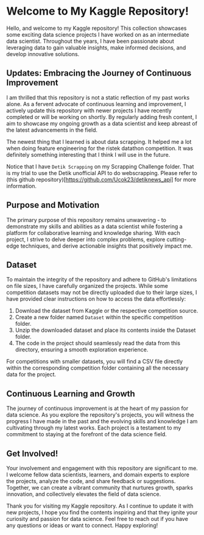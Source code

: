 # Welcome to My Kaggle Repository!

Hello, and welcome to my Kaggle repository! This collection showcases some exciting data science projects I have worked on as an intermediate data scientist. Throughout the years, I have been passionate about leveraging data to gain valuable insights, make informed decisions, and develop innovative solutions.

## Updates: Embracing the Journey of Continuous Improvement

I am thrilled that this repository is not a static reflection of my past works alone. As a fervent advocate of continuous learning and improvement, I actively update this repository with newer projects I have recently completed or will be working on shortly. By regularly adding fresh content, I aim to showcase my ongoing growth as a data scientist and keep abreast of the latest advancements in the field.

The newest thing that I learned is about data scrapping. It helped me a lot when doing feature engineering for the ristek datathon competition. It was definitely something interesting that I think I will use in the future.

Notice that I have `Detik Scrapping` on my Scrapping Challenge folder. That is my trial to use the Detik unofficial API to do webscrapping. Please refer to (this github repository)[https://github.com/Ucok23/detiknews_api] for more information.

## Purpose and Motivation

The primary purpose of this repository remains unwavering - to demonstrate my skills and abilities as a data scientist while fostering a platform for collaborative learning and knowledge sharing. With each project, I strive to delve deeper into complex problems, explore cutting-edge techniques, and derive actionable insights that positively impact me.

## Dataset

To maintain the integrity of the repository and adhere to GitHub's limitations on file sizes, I have carefully organized the projects. While some competition datasets may not be directly uploaded due to their large sizes, I have provided clear instructions on how to access the data effortlessly:

1. Download the dataset from Kaggle or the respective competition source.
2. Create a new folder named `Dataset` within the specific competition folder.
3. Unzip the downloaded dataset and place its contents inside the Dataset folder.
4. The code in the project should seamlessly read the data from this directory, ensuring a smooth exploration experience.

For competitions with smaller datasets, you will find a CSV file directly within the corresponding competition folder containing all the necessary data for the project.

## Continuous Learning and Growth

The journey of continuous improvement is at the heart of my passion for data science. As you explore the repository's projects, you will witness the progress I have made in the past and the evolving skills and knowledge I am cultivating through my latest works. Each project is a testament to my commitment to staying at the forefront of the data science field.

## Get Involved!

Your involvement and engagement with this repository are significant to me. I welcome fellow data scientists, learners, and domain experts to explore the projects, analyze the code, and share feedback or suggestions. Together, we can create a vibrant community that nurtures growth, sparks innovation, and collectively elevates the field of data science.

Thank you for visiting my Kaggle repository. As I continue to update it with new projects, I hope you find the contents inspiring and that they ignite your curiosity and passion for data science. Feel free to reach out if you have any questions or ideas or want to connect. Happy exploring!
